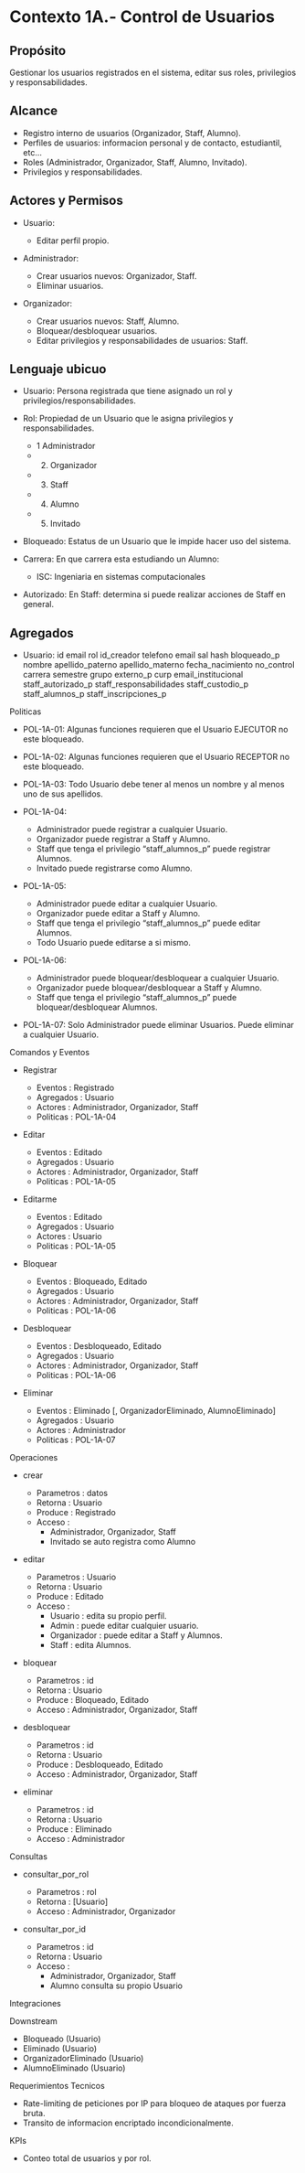 # Contexto 1A.- Control de Usuarios

## Propósito

Gestionar los usuarios registrados en el sistema, editar sus roles, privilegios y responsabilidades.

## Alcance

- Registro interno de usuarios (Organizador, Staff, Alumno).
- Perfiles de usuarios: informacion personal y de contacto, estudiantil, etc...
- Roles (Administrador, Organizador, Staff, Alumno, Invitado).
- Privilegios y responsabilidades.

## Actores y Permisos

- Usuario:
  - Editar perfil propio.

- Administrador:
  - Crear usuarios nuevos: Organizador, Staff.
  - Eliminar usuarios.

- Organizador:
  - Crear usuarios nuevos: Staff, Alumno.
  - Bloquear/desbloquear usuarios.
  - Editar privilegios y responsabilidades de usuarios: Staff.

## Lenguaje ubicuo

- Usuario:
Persona registrada que tiene asignado un rol y privilegios/responsabilidades.

- Rol:
Propiedad de un Usuario que le asigna privilegios y responsabilidades.
  - 1 Administrador
  - 2. Organizador
  - 3. Staff
  - 4. Alumno
  - 5. Invitado

- Bloqueado:
Estatus de un Usuario que le impide hacer uso del sistema.

- Carrera:
En que carrera esta estudiando un Alumno:
  - ISC: Ingeniaria en sistemas computacionales

- Autorizado:
En Staff: determina si puede realizar acciones de Staff en general.

## Agregados

- Usuario:
  id
  email
  rol
  id_creador
  telefono
  email
  sal
  hash
  bloqueado_p
  nombre
  apellido_paterno
  apellido_materno
  fecha_nacimiento
  no_control
  carrera
  semestre
  grupo
  externo_p
  curp
  email_institucional
  staff_autorizado_p
  staff_responsabilidades
  staff_custodio_p
  staff_alumnos_p
  staff_inscripciones_p


Politicas

- POL-1A-01:
Algunas funciones requieren que el Usuario EJECUTOR no este bloqueado.

- POL-1A-02:
Algunas funciones requieren que el Usuario RECEPTOR no este bloqueado.

- POL-1A-03:
Todo Usuario debe tener al menos un nombre y al menos uno de sus apellidos.

- POL-1A-04:
  - Administrador puede registrar a cualquier Usuario.
  - Organizador puede registrar a Staff y Alumno.
  - Staff que tenga el privilegio “staff_alumnos_p” puede registrar Alumnos.
  - Invitado puede registrarse como Alumno.

- POL-1A-05:
  - Administrador puede editar a cualquier Usuario.
  - Organizador puede editar a Staff y Alumno.
  - Staff que tenga el privilegio “staff_alumnos_p” puede editar Alumnos.
  - Todo Usuario puede editarse a si mismo.

- POL-1A-06:
  - Administrador puede bloquear/desbloquear a cualquier Usuario.
  - Organizador puede bloquear/desbloquear a Staff y Alumno.
  - Staff que tenga el privilegio “staff_alumnos_p” puede bloquear/desbloquear Alumnos.

- POL-1A-07:
Solo Administrador puede eliminar Usuarios. Puede eliminar a cualquier Usuario.


Comandos y Eventos

- Registrar
  - Eventos   : Registrado
  - Agregados : Usuario
  - Actores   : Administrador, Organizador, Staff
  - Politicas : POL-1A-04

- Editar
  - Eventos   : Editado
  - Agregados : Usuario
  - Actores   : Administrador, Organizador, Staff
  - Politicas : POL-1A-05

- Editarme
  - Eventos   : Editado
  - Agregados : Usuario
  - Actores   : Usuario
  - Politicas : POL-1A-05

- Bloquear
  - Eventos   : Bloqueado, Editado
  - Agregados : Usuario
  - Actores   : Administrador, Organizador, Staff
  - Politicas : POL-1A-06

- Desbloquear
  - Eventos   : Desbloqueado, Editado
  - Agregados : Usuario
  - Actores   : Administrador, Organizador, Staff
  - Politicas : POL-1A-06

- Eliminar
  - Eventos   : Eliminado [, OrganizadorEliminado, AlumnoEliminado]
  - Agregados : Usuario
  - Actores   : Administrador
  - Politicas : POL-1A-07


Operaciones

- crear
  - Parametros : datos
  - Retorna    : Usuario
  - Produce    : Registrado
  - Acceso     :
    - Administrador, Organizador, Staff
    - Invitado se auto registra como Alumno

- editar
  - Parametros : Usuario
  - Retorna    : Usuario
  - Produce    : Editado
  - Acceso     :
    - Usuario     : edita su propio perfil.
    - Admin       : puede editar cualquier usuario.
    - Organizador : puede editar a Staff y Alumnos.
    - Staff       : edita Alumnos.

- bloquear
  - Parametros : id
  - Retorna    : Usuario
  - Produce    : Bloqueado, Editado
  - Acceso     : Administrador, Organizador, Staff

- desbloquear
  - Parametros : id
  - Retorna    : Usuario
  - Produce    : Desbloqueado, Editado
  - Acceso     : Administrador, Organizador, Staff

- eliminar
  - Parametros : id
  - Retorna    : Usuario
  - Produce    : Eliminado
  - Acceso     : Administrador


Consultas

- consultar_por_rol
  - Parametros : rol
  - Retorna    : [Usuario]
  - Acceso     : Administrador, Organizador

- consultar_por_id
  - Parametros : id
  - Retorna    : Usuario
  - Acceso     :
    - Administrador, Organizador, Staff
    - Alumno consulta su propio Usuario


Integraciones

Downstream
- Bloqueado            (Usuario)
- Eliminado            (Usuario)
- OrganizadorEliminado (Usuario)
- AlumnoEliminado      (Usuario)


Requerimientos Tecnicos

- Rate-limiting de peticiones por IP para bloqueo de ataques por fuerza bruta.
- Transito de informacion encriptado incondicionalmente.


KPIs

- Conteo total de usuarios y por rol.
